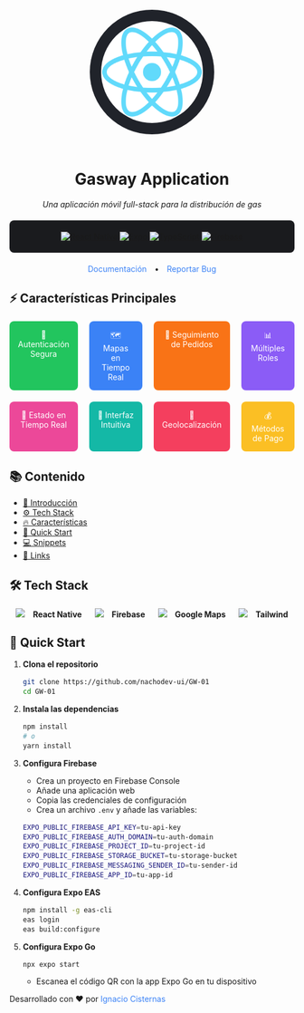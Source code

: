 <div align="center">
  <img src="https://raw.githubusercontent.com/devicons/devicon/master/icons/react/react-original.svg" alt="Gasway Logo" width="180" height="180" style="margin: 20px 0; background: #20232a; padding: 20px; border-radius: 50%;"/>
  
  # Gasway Application
  
  <p align="center">
    <em>Una aplicación móvil full-stack para la distribución de gas</em>
  </p>

  <div style="background: #1a1b1e; padding: 20px; border-radius: 8px; margin: 20px 0;">
    <a href="#"><img src="https://img.shields.io/badge/REACT_NATIVE-282c34?style=for-the-badge&logo=react&logoColor=61DAFB" alt="React Native"/></a>
    <a href="#"><img src="https://img.shields.io/badge/EXPO-000020?style=for-the-badge&logo=expo&logoColor=white" alt="Expo"/></a>
    <a href="#"><img src="https://img.shields.io/badge/TYPESCRIPT-3178C6?style=for-the-badge&logo=typescript&logoColor=white" alt="TypeScript"/></a>
    <a href="#"><img src="https://img.shields.io/badge/FIREBASE-FFCA28?style=for-the-badge&logo=firebase&logoColor=black" alt="Firebase"/></a>
  </div>

  <div style="margin: 20px 0;">
    <a href="#" style="color: #3b82f6; text-decoration: none; margin: 0 10px;">Documentación</a>
    •
    <a href="#" style="color: #3b82f6; text-decoration: none; margin: 0 10px;">Reportar Bug</a>
  </div>
</div>

## ⚡ Características Principales

<div style="display: grid; grid-template-columns: repeat(4, 1fr); gap: 20px; margin: 20px 0;">
  <div style="background: #22c55e; color: white; padding: 15px; border-radius: 8px; text-align: center;">
    🔐 Autenticación Segura
  </div>
  <div style="background: #3b82f6; color: white; padding: 15px; border-radius: 8px; text-align: center;">
    🗺️ Mapas en Tiempo Real
  </div>
  <div style="background: #f97316; color: white; padding: 15px; border-radius: 8px; text-align: center;">
    🚚 Seguimiento de Pedidos
  </div>
  <div style="background: #8b5cf6; color: white; padding: 15px; border-radius: 8px; text-align: center;">
    📊 Múltiples Roles
  </div>
  <div style="background: #ec4899; color: white; padding: 15px; border-radius: 8px; text-align: center;">
    🔄 Estado en Tiempo Real
  </div>
  <div style="background: #14b8a6; color: white; padding: 15px; border-radius: 8px; text-align: center;">
    📱 Interfaz Intuitiva
  </div>
  <div style="background: #f43f5e; color: white; padding: 15px; border-radius: 8px; text-align: center;">
    📍 Geolocalización
  </div>
  <div style="background: #fbbf24; color: white; padding: 15px; border-radius: 8px; text-align: center;">
    💰 Métodos de Pago
  </div>
</div>

## 📚 Contenido

- [🌟 Introducción](#introducción)
- [⚙️ Tech Stack](#tech-stack)
- [🔥 Características](#características)
- [🚀 Quick Start](#quick-start)
- [💻 Snippets](#snippets)
- [🔗 Links](#links)

## 🛠️ Tech Stack

<div style="display: flex; flex-direction: row; justify-content: space-around; align-items: center; margin: 20px 0;">
  <div style="text-align: center;">
    <img src="https://reactnative.dev/img/header_logo.svg" width="60" style="margin-right: 10px"/>
    <strong>React Native</strong>
  </div>
  <div style="text-align: center;">
    <img src="https://www.vectorlogo.zone/logos/firebase/firebase-icon.svg" width="60" style="margin-right: 10px"/>
    <strong>Firebase</strong>
  </div>
  <div style="text-align: center;">
    <img src="https://www.vectorlogo.zone/logos/google_maps/google_maps-icon.svg" width="60" style="margin-right: 10px"/>
    <strong>Google Maps</strong>
  </div>
  <div style="text-align: center;">
    <img src="https://www.vectorlogo.zone/logos/tailwindcss/tailwindcss-icon.svg" width="60" style="margin-right: 10px"/>
    <strong>Tailwind</strong>
  </div>
</div>

## 🚀 Quick Start

1. **Clona el repositorio**

   ```bash
   git clone https://github.com/nachodev-ui/GW-01
   cd GW-01
   ```

2. **Instala las dependencias**

   ```bash
   npm install
   # o
   yarn install
   ```

3. **Configura Firebase**

   - Crea un proyecto en Firebase Console
   - Añade una aplicación web
   - Copia las credenciales de configuración
   - Crea un archivo `.env` y añade las variables:

   ```bash
   EXPO_PUBLIC_FIREBASE_API_KEY=tu-api-key
   EXPO_PUBLIC_FIREBASE_AUTH_DOMAIN=tu-auth-domain
   EXPO_PUBLIC_FIREBASE_PROJECT_ID=tu-project-id
   EXPO_PUBLIC_FIREBASE_STORAGE_BUCKET=tu-storage-bucket
   EXPO_PUBLIC_FIREBASE_MESSAGING_SENDER_ID=tu-sender-id
   EXPO_PUBLIC_FIREBASE_APP_ID=tu-app-id
   ```

4. **Configura Expo EAS**

   ```bash
   npm install -g eas-cli
   eas login
   eas build:configure
   ```

5. **Configura Expo Go**
   ```bash
   npx expo start
   ```
   - Escanea el código QR con la app Expo Go en tu dispositivo

  <p>Desarrollado con ❤️ por <a href="https://linkedin.com/in/ignacio-cisternas-orellana" style="color: #3b82f6; text-decoration: none;">Ignacio Cisternas</a></p>
</div>
